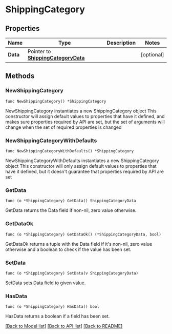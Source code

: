 # ShippingCategory

## Properties

Name | Type | Description | Notes
------------ | ------------- | ------------- | -------------
**Data** | Pointer to [**ShippingCategoryData**](ShippingCategoryData.md) |  | [optional] 

## Methods

### NewShippingCategory

`func NewShippingCategory() *ShippingCategory`

NewShippingCategory instantiates a new ShippingCategory object
This constructor will assign default values to properties that have it defined,
and makes sure properties required by API are set, but the set of arguments
will change when the set of required properties is changed

### NewShippingCategoryWithDefaults

`func NewShippingCategoryWithDefaults() *ShippingCategory`

NewShippingCategoryWithDefaults instantiates a new ShippingCategory object
This constructor will only assign default values to properties that have it defined,
but it doesn't guarantee that properties required by API are set

### GetData

`func (o *ShippingCategory) GetData() ShippingCategoryData`

GetData returns the Data field if non-nil, zero value otherwise.

### GetDataOk

`func (o *ShippingCategory) GetDataOk() (*ShippingCategoryData, bool)`

GetDataOk returns a tuple with the Data field if it's non-nil, zero value otherwise
and a boolean to check if the value has been set.

### SetData

`func (o *ShippingCategory) SetData(v ShippingCategoryData)`

SetData sets Data field to given value.

### HasData

`func (o *ShippingCategory) HasData() bool`

HasData returns a boolean if a field has been set.


[[Back to Model list]](../README.md#documentation-for-models) [[Back to API list]](../README.md#documentation-for-api-endpoints) [[Back to README]](../README.md)


